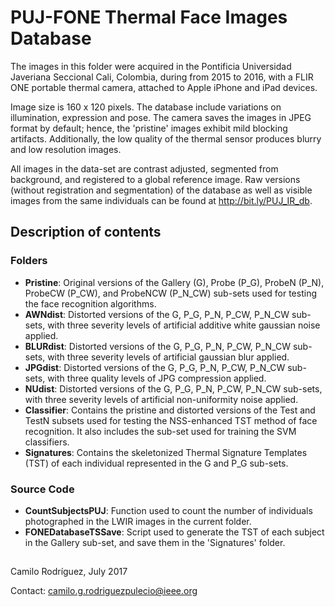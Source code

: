 # PUJ-FONE Thermal Face Images Database

The images in this folder were acquired in the Pontificia Universidad Javeriana Seccional Cali, Colombia, during from 2015 to 2016, with a FLIR ONE portable thermal camera, attached to Apple iPhone and iPad devices.

Image size is 160 x 120 pixels. The database include variations on illumination, expression and pose. The camera saves the images in JPEG format by default; hence, the 'pristine' images exhibit mild blocking artifacts. Additionally, the low quality of the thermal sensor produces blurry and low resolution images.

All images in the data-set are contrast adjusted, segmented from background, and registered to a global reference image. Raw versions (without registration and segmentation) of the database as well as visible images from the same individuals can be found at http://bit.ly/PUJ_IR_db.

## Description of contents

### Folders

* **Pristine**: Original versions of the Gallery (G), Probe (P_G), ProbeN (P_N), ProbeCW (P_CW), and ProbeNCW (P_N_CW) sub-sets used for testing the face recognition algorithms.
* **AWNdist**: Distorted versions of the G, P_G, P_N, P_CW, P_N_CW sub-sets, with three severity levels of artificial additive white gaussian noise applied.
* **BLURdist**: Distorted versions of the G, P_G, P_N, P_CW, P_N_CW sub-sets, with three severity levels of artificial gaussian blur applied.
* **JPGdist**: Distorted versions of the G, P_G, P_N, P_CW, P_N_CW sub-sets, with three quality levels of JPG compression applied.
* **NUdist**: Distorted versions of the G, P_G, P_N, P_CW, P_N_CW sub-sets, with three severity levels of artificial non-uniformity noise applied.
* **Classifier**: Contains the pristine and distorted versions of the Test and TestN subsets used for testing the NSS-enhanced TST method of face recognition. It also includes the sub-set used for training the SVM classifiers.
* **Signatures**: Contains the skeletonized Thermal Signature Templates (TST) of each individual represented in the G and P_G sub-sets.

### Source Code

* **CountSubjectsPUJ**: Function used to count the number of individuals photographed in the LWIR images in the current folder.
* **FONEDatabaseTSSave**: Script used to generate the TST of each subject in the Gallery sub-set, and save them in the 'Signatures' folder.

##
Camilo Rodríguez, July 2017

Contact: camilo.g.rodriguezpulecio@ieee.org
